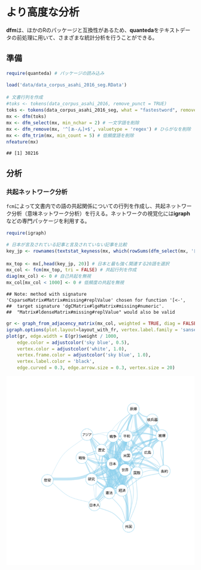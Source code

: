 より高度な分析
==============

**dfm**は、ほかのRのパッケージと互換性があるため、**quanteda**をテキストデータの前処理に用いて、さまざまな統計分析を行うことができる。

準備
----

``` r
require(quanteda) # パッケージの読み込み
```

``` r
load('data/data_corpus_asahi_2016_seg.RData')

# 文書行列を作成
#toks <- tokens(data_corpus_asahi_2016, remove_punct = TRUE)
toks <- tokens(data_corpus_asahi_2016_seg, what = "fastestword", remove_punct = FALSE)
mx <- dfm(toks)
mx <- dfm_select(mx, min_nchar = 2) # 一文字語を削除
mx <- dfm_remove(mx, '^[ぁ-ん]+$', valuetype = 'regex') # ひらがなを削除
mx <- dfm_trim(mx, min_count = 5) # 低頻度語を削除
nfeature(mx)
```

    ## [1] 30216

分析
----

### 共起ネットワーク分析

`fcm`によって文書内での語の共起関係についての行列を作成し、共起ネットワーク分析（意味ネットワーク分析）を行える。ネットワークの視覚化には**igraph**などの専門パッケージを利用する。

``` r
require(igraph)
```

``` r
# 日本が言及されている記事と言及されていない記事を比較
key_jp <- rownames(textstat_keyness(mx, which(rowSums(dfm_select(mx, '日本')) > 0))) 

mx_top <- mx[,head(key_jp, 20)] # 日本と最も強く関連する20語を選択
mx_col <- fcm(mx_top, tri = FALSE) # 共起行列を作成
diag(mx_col) <- 0 # 自己共起を無視
mx_col[mx_col < 1000] <- 0 # 低頻度の共起を無視
```

    ## Note: method with signature 'CsparseMatrix#Matrix#missing#replValue' chosen for function '[<-',
    ##  target signature 'dgCMatrix#lgeMatrix#missing#numeric'.
    ##  "Matrix#ldenseMatrix#missing#replValue" would also be valid

``` r
gr <- graph_from_adjacency_matrix(mx_col, weighted = TRUE, diag = FALSE, mode = 'undirected') # グラフオブジェクトを作成
igraph.options(plot.layout=layout_with_fr, vertex.label.family = 'sanserif', vertex.label.cex = 0.8)
plot(gr, edge.width = E(gr)$weight / 1000,  
    edge.color = adjustcolor('sky blue', 0.5),
    vertex.color = adjustcolor('white', 1.0),
    vertex.frame.color = adjustcolor('sky blue', 1.0),
    vertex.label.color = 'black',
    edge.curved = 0.3, edge.arrow.size = 0.3, vertex.size = 20)
```

![](advanced_files/figure-markdown_github/plot1-1.png)
